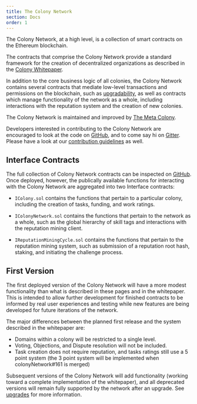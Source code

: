 ```yaml
---
title: The Colony Network
section: Docs
order: 1
---
```


The Colony Network, at a high level, is a collection of smart contracts on the Ethereum blockchain.

The contracts that comprise the Colony Network provide a standard framework for the creation of decentralized organizations as described in the [Colony Whitepaper](https://colony.io/whitepaper.pdf).

In addition to the core business logic of all colonies, the Colony Network contains several contracts that mediate low-level transactions and permissions on the blockchain, such as [upgradability](/colonynetwork/docs-upgrades-to-the-colony-network/), as well as contracts which manage functionality of the network as a whole, including interactions with the reputation system and the creation of new colonies.

The Colony Network is maintained and improved by [The Meta Colony](/colonynetwork/docs-the-meta-colony-and-clny/).

Developers interested in contributing to the Colony Network are encouraged to look at the code on [GitHub](https://github.com/JoinColony/colonyNetwork), and to come say hi on [Gitter](https://gitter.im/JoinColony/colonyNetwork). Please have a look at our [contribution guidelines](https://github.com/JoinColony/colonyNetwork/blob/develop/docs/CONTRIBUTING.md) as well.

## Interface Contracts
The full collection of Colony Network contracts can be inspected on [GitHub](https://github.com/JoinColony/colonyNetwork). Once deployed, however, the publically available functions for interacting with the Colony Network are aggregated into two Interface contracts:

* `IColony.sol` contains the functions that pertain to a particular colony, including the creation of tasks, funding, and work ratings.

* `IColonyNetwork.sol` contains the functions that pertain to the network as a whole, such as the global hierarchy of skill tags and interactions with the reputation mining client.

* `IReputationMiningCycle.sol` contains the functions that pertain to the reputation mining system, such as submission of a reputation root hash, staking, and initiating the challenge process.

## First Version
The first deployed version of the Colony Network will have a more modest functionality than what is described in these pages and in the whitepaper. This is intended to allow further development for finished contracts to be informed by real user experiences and testing while new features are being developed for future iterations of the network.

The major differences between the planned first release and the system described in the whitepaper are:

* Domains within a colony will be restricted to a single level.
* Voting, Objections, and Dispute resolution will not be included.
* Task creation does not require reputation, and tasks ratings still use a 5 point system (the 3 point system will be implemented when colonyNetwork#161 is merged)

Subsequent versions of the Colony Network will add functionality (working toward a complete implementation of the whitepaper), and all deprecated versions will remain fully supported by the network after an upgrade. See [upgrades](/colonynetwork/docs-upgrades-to-the-colony-network/) for more information.
